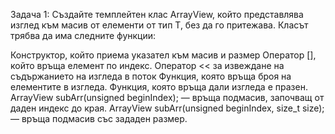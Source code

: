 Задача 1: Създайте темплейтен клас ArrayView, който представлява изглед към масив от елементи от тип T, без да го притежава. Класът трябва да има следните функции:

Конструктор, който приема указател към масив и размер
Оператор [], който връща елемент по индекс.
Оператор << за извеждане на съдържанието на изгледа в поток
Функция, която връща броя на елементите в изгледа.
Функция, която връща дали изгледа е празен.
ArrayView subArr(unsigned beginIndex); — връща подмасив, започващ от даден индекс до края.
ArrayView subArr(unsigned beginIndex, size_t size); — връща подмасив със зададен размер.
